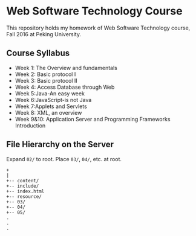 # Web Software Technology Course

This repository holds my homework of Web Software Technology course, Fall 2016 at Peking University.

## Course Syllabus

* Week 1: The Overview and fundamentals
* Week 2: Basic protocol I
* Week 3: Basic protocol II
* Week 4: Access Database through Web
* Week 5:Java-An easy week
* Week 6:JavaScript-is not Java
* Week 7:Applets and Servlets
* Week 8: XML, an overview
* Week 9&10: Application Server and Programming Frameworks Introduction

## File Hierarchy on the Server

Expand `02/` to root. Place `03/`, `04/`, etc. at root.

```
+
|
+-- content/
+-- include/
+-- index.html
+-- resource/
+-- 03/
+-- 04/
+-- 05/
.
.
.
```
